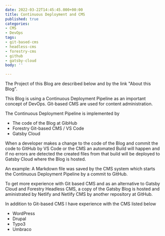 ```yaml
---
date: 2022-03-22T14:45:45.000+00:00
title: Continuous Deployment and CMS
published: true
categories:
- CMS
- DevOps
tags:
- git-based-cms
- headless-cms
- forestry-cms
- github
- gatsby-cloud
body: ''

---
```

The Project of this Blog are described below and by the link "About this Blog".

This Blog is using a Continuous Deployment Pipeline as an important concept of DevOps. Git-based CMS are used for content administration.

The Continuous Deployment Pipeline is implemented by

* The code of the Blog at GibHub
* Forestry Git-based CMS / VS Code
* Gatsby Cloud

When a developer makes a change to the code of the Blog and commit the code to GitHub by VS Code or the CMS an automated Build will happen and if no errors are detected the created files from that build will be deployed to Gatsby Cloud where the Blog is hosted.

An example: A Markdown file was saved by the CMS system which starts the Continuous Deployment Pipeline by a commit to GitHub.

To get more experience with Git based CMS and as an alternative to Gatsby Cloud and Forestry Headless CMS, a copy of the Gatsby Blog is hosted and aministrated by Netlify and Netlify CMS by another repository at GitHub.

In addition to Git-based CMS I have experience with the CMS listed below

* WordPress
* Drupal
* Typo3
* Umbraco